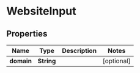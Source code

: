 

# WebsiteInput


## Properties

| Name | Type | Description | Notes |
|------------ | ------------- | ------------- | -------------|
|**domain** | **String** |  |  [optional] |



